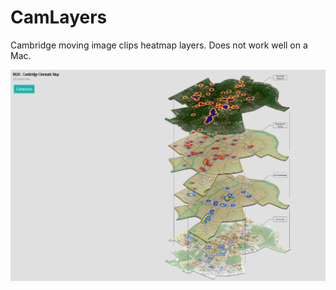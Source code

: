 # CamLayers
Cambridge moving image clips heatmap layers.
Does not work well on a Mac.

![](media/camlayers.png)
